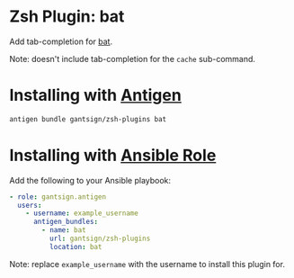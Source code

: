 # Zsh Plugin: bat

Add tab-completion for [bat](https://github.com/sharkdp/bat).

Note: doesn't include tab-completion for the `cache` sub-command.

# Installing with [Antigen](https://github.com/zsh-users/antigen)

```bash
antigen bundle gantsign/zsh-plugins bat
```

# Installing with [Ansible Role](https://galaxy.ansible.com/gantsign/antigen)

Add the following to your Ansible playbook:

```yaml
- role: gantsign.antigen
  users:
    - username: example_username
      antigen_bundles:
        - name: bat
          url: gantsign/zsh-plugins
          location: bat
```

Note: replace `example_username` with the username to install this plugin for.
